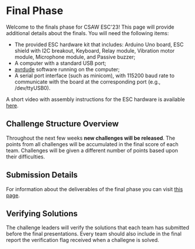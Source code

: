 # Final Phase

Welcome to the finals phase for CSAW ESC'23! This page will provide additional details about the finals. You will need the following items:

 - The provided ESC hardware kit that includes: Arduino Uno board, ESC shield with I2C breakout, Keyboard, Relay module, Vibration motor module, Microphone module, and Passive buzzer;
 - A computer with a standard USB port;
 - [avrdude](https://www.arduino.cc/en/software) software running on the computer;
 - A serial port interface (such as minicom), with 115200 baud rate to communicate with the board at the corresponding port (e.g., /dev/ttyUSB0).

A short video with assembly instructions for the ESC hardware is available [here](https://tinyurl.com/ESC2023-assembly).

## Challenge Structure Overview

Throughout the next few weeks **new challenges will be released**. The points from all challenges will be
accumulated in the final score of each team. Challenges will be given a
different number of points based upon their difficulties.


## Submission Details
For information about the deliverables of the final phase you can visit [this page](https://github.com/TrustworthyComputing/csaw_esc_2023/blob/main/deliverables.md).

## Verifying Solutions
The challenge leaders will verify the solutions that each team has submitted before the final presentations. Every team should also include  in the final report the verification flag received when a challegne is solved.
